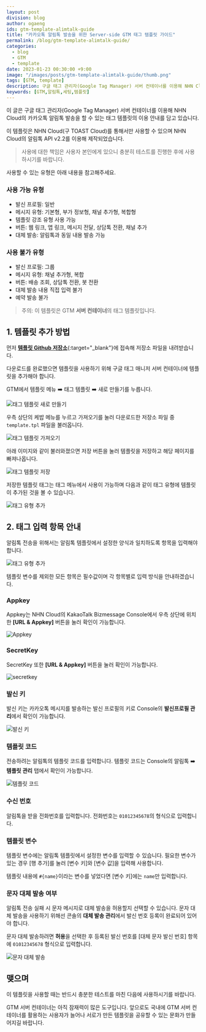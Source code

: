 ```yaml
---
layout: post
division: blog
author: ogaeng
ids: gtm-template-alimtalk-guide
title: "카카오톡 알림톡 발송을 위한 Server-side GTM 태그 템플릿 가이드"
permalink: /blog/gtm-template-alimtalk-guide/
categories:
  - blog
  - GTM
  - template
date: 2023-01-23 00:30:00 +9:00
image: "/images/posts/gtm-template-alimtalk-guide/thumb.png"
tags: [GTM, template]
description: 구글 태그 관리자(Google Tag Manager) 서버 컨테이너를 이용해 NHN Cloud(구 TOAST Cloud)의 카카오톡 알림톡 발송을 할 수 있는 태그 템플릿 이용 방법을 안내합니다.
keywords: [GTM,알림톡,세팅,템플릿]
---
```


이 글은 구글 태그 관리자(Google Tag Manager) 서버 컨테이너를 이용해 NHN Cloud의 카카오톡 알림톡 발송을 할 수 있는 태그 템플릿의 이용 안내를 담고 있습니다.

이 템플릿은 NHN Cloud(구 TOAST Cloud)를 통해서만 사용할 수 있으며 NHN Cloud의 알림톡 API v2.2를 이용해 제작되었습니다.

> 사용에 대한 책임은 사용자 본인에게 있으니 충분히 테스트를 진행한 후에 사용하시기를 바랍니다.

사용할 수 있는 유형은 아래 내용을 참고해주세요.

### 사용 가능 유형

- 발신 프로필: 일반
- 메시지 유형: 기본형, 부가 정보형, 채널 추가형, 복합형
- 템플릿 강조 유형 사용 가능
- 버튼: 웹 링크, 앱 링크, 메시지 전달, 상담톡 전환, 채널 추가
- 대체 발송: 알림톡과 동일 내용 발송 가능

### 사용 불가 유형

- 발신 프로필: 그룹
- 메시지 유형: 채널 추가형, 복합
- 버튼: 배송 조회, 상담톡 전환, 봇 전환
- 대체 발송 내용 직접 입력 불가
- 예약 발송 불가

> 주의: 이 템플릿은 GTM **서버 컨테이너**의 태그 템플릿입니다.

## 1. 템플릿 추가 방법

먼저 [**템플릿 Github 저장소**](https://github.com/opensource-marketing/Alimtalk-NHN-Cloud-Server-side-GTM-Tag-Template){:target="\_blank"}에 접속해 저장소 파일을 내려받습니다.

다운로드를 완료했으면 템플릿을 사용하기 위해 구글 태그 매니저 서버 컨테이너에 템플릿을 추가해야 합니다.

GTM에서 템플릿 메뉴 ➡️ 태그 템플릿 ➡️ 새로 만들기를 누릅니다.

![태그 템플릿 새로 만들기](/images/posts/gtm-template-alimtalk-guide/01.png)

우측 상단의 케밥 메뉴를 누르고 가져오기를 눌러 다운로드한 저장소 파일 중 `template.tpl` 파일을 불러옵니다.

![태그 템플릿 가져오기](/images/posts/gtm-template-alimtalk-guide/02.png)

아래 이미지와 같이 불러와졌으면 저장 버튼을 눌러 템플릿을 저장하고 해당 페이지를 빠져나옵니다.

![태그 템플릿 저장](/images/posts/gtm-template-alimtalk-guide/03-n.png)

저장한 템플릿 태그는 태그 메뉴에서 사용이 가능하며 다음과 같이 태그 유형에 템플릿이 추가된 것을 볼 수 있습니다.

![태그 유형 추가](/images/posts/gtm-template-alimtalk-guide/04-n.png)

## 2. 태그 입력 항목 안내

알림톡 전송을 위해서는 알림톡 템플릿에서 설정한 양식과 일치하도록 항목을 입력해야 합니다.

![태그 유형 추가](/images/posts/gtm-template-alimtalk-guide/05-n.png)

템플릿 변수를 제외한 모든 항목은 필수값이며 각 항목별로 입력 방식을 안내하겠습니다.

### Appkey

Appkey는 NHN Cloud의 KakaoTalk Bizmessage Console에서 우측 상단에 위치한 **[URL & Appkey]** 버튼을 눌러 확인이 가능합니다.

![Appkey](/images/posts/gtm-template-alimtalk-guide/06.png)

### SecretKey

SecretKey 또한 **[URL & Appkey]** 버튼을 눌러 확인이 가능합니다.

![secretkey](/images/posts/gtm-template-alimtalk-guide/07.png)

### 발신 키

발신 키는 카카오톡 메시지를 발송하는 발신 프로필의 키로 Console의 **발신프로필 관리**에서 확인이 가능합니다.

![발신 키](/images/posts/gtm-template-alimtalk-guide/08.png)

### 템플릿 코드

전송하려는 알림톡의 템플릿 코드를 입력합니다. 템플릿 코드는 Console의 알림톡 ➡️ **템플릿 관리** 탭에서 확인이 가능합니다.

![템플릿 코드](/images/posts/gtm-template-alimtalk-guide/09.png)

### 수신 번호

알림톡을 받을 전화번호를 입력합니다. 전화번호는 `01012345678`의 형식으로 입력합니다.

### 템플릿 변수

템플릿 변수에는 알림톡 템플릿에서 설정한 변수를 입력할 수 있습니다. 필요한 변수가 있는 경우 [행 추가]를 눌러 [변수 키]와 [변수 값]을 입력해 사용합니다.

템플릿 내용에 `#{name}`이라는 변수를 넣었다면 [변수 키]에는 `name`만 입력합니다.

### 문자 대체 발송 여부

알림톡 전송 실패 시 문자 메시지로 대체 발송을 허용할지 선택할 수 있습니다. 문자 대체 발송을 사용하기 위해선 콘솔의 **대체 발송 관리**에서 발신 번호 등록이 완료되어 있어야 합니다.

문자 대체 발송하려면 **허용**을 선택한 후 등록된 발신 번호를 [대체 문자 발신 번호] 항목에 `01012345678` 형식으로 입력합니다.

![문자 대체 발송](/images/posts/gtm-template-alimtalk-guide/10-n.png)

## 맺으며

이 템플릿을 사용할 때는 반드시 충분한 테스트를 마친 다음에 사용하시기를 바랍니다.

GTM 서버 컨테이너는 아직 잠재력이 많은 도구입니다. 앞으로도 국내에 GTM 서버 컨테이너를 활용하는 사용자가 늘어나 서로가 만든 템플릿을 공유할 수 있는 문화가 만들어지길 바랍니다.
